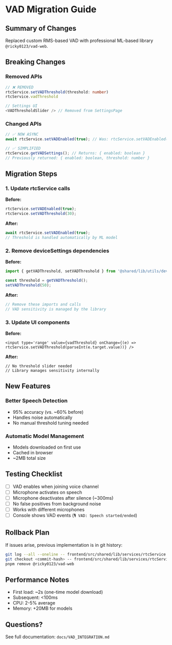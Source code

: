 # VAD Migration Guide

## Summary of Changes

Replaced custom RMS-based VAD with professional ML-based library `@ricky0123/vad-web`.

## Breaking Changes

### Removed APIs

```typescript
// ❌ REMOVED
rtcService.setVADThreshold(threshold: number)
rtcService.vadThreshold

// Settings UI
<VADThresholdSlider /> // Removed from SettingsPage
```

### Changed APIs

```typescript
// ✅ NOW ASYNC
await rtcService.setVADEnabled(true); // Was: rtcService.setVADEnabled(true)

// ✅ SIMPLIFIED
rtcService.getVADSettings(); // Returns: { enabled: boolean }
// Previously returned: { enabled: boolean, threshold: number }
```

## Migration Steps

### 1. Update rtcService calls

**Before:**

```typescript
rtcService.setVADEnabled(true);
rtcService.setVADThreshold(30);
```

**After:**

```typescript
await rtcService.setVADEnabled(true);
// Threshold is handled automatically by ML model
```

### 2. Remove deviceSettings dependencies

**Before:**

```typescript
import { getVADThreshold, setVADThreshold } from '@shared/lib/utils/deviceSettings';

const threshold = getVADThreshold();
setVADThreshold(50);
```

**After:**

```typescript
// Remove these imports and calls
// VAD sensitivity is managed by the library
```

### 3. Update UI components

**Before:**

```tsx
<input type='range' value={vadThreshold} onChange={(e) => rtcService.setVADThreshold(parseInt(e.target.value))} />
```

**After:**

```tsx
// No threshold slider needed
// Library manages sensitivity internally
```

## New Features

### Better Speech Detection

-   95% accuracy (vs. ~60% before)
-   Handles noise automatically
-   No manual threshold tuning needed

### Automatic Model Management

-   Models downloaded on first use
-   Cached in browser
-   ~2MB total size

## Testing Checklist

-   [ ] VAD enables when joining voice channel
-   [ ] Microphone activates on speech
-   [ ] Microphone deactivates after silence (~300ms)
-   [ ] No false positives from background noise
-   [ ] Works with different microphones
-   [ ] Console shows VAD events (`🎙️ VAD: Speech started/ended`)

## Rollback Plan

If issues arise, previous implementation is in git history:

```bash
git log --all --oneline -- frontend/src/shared/lib/services/rtcService.ts
git checkout <commit-hash> -- frontend/src/shared/lib/services/rtcService.ts
pnpm remove @ricky0123/vad-web
```

## Performance Notes

-   First load: ~2s (one-time model download)
-   Subsequent: <100ms
-   CPU: 2-5% average
-   Memory: +20MB for models

## Questions?

See full documentation: `docs/VAD_INTEGRATION.md`
